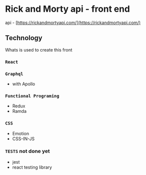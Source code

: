 # Rick and Morty api - front end
api - [https://rickandmortyapi.com/](https://rickandmortyapi.com/)

## Technology

Whats is used to create this front

### `React`

### `Graphql`
- with Apollo

### `Functional Programing`
- Redux
- Ramda

### `CSS`
- Emotion
- CSS-IN-JS

### `TESTS` not done yet
- jest
- react testing library
